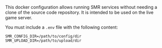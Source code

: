 This docker configuration allows running SMR services without
needing a clone of the source code repository. It is intended
to be used on the live game server.

You must include a `.env` file with the following content:

```
SMR_CONFIG_DIR=/path/to/config/dir
SMR_UPLOAD_DIR=/path/to/upload/dir
```
